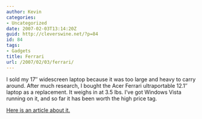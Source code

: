```yaml
---
author: Kevin
categories:
- Uncategorized
date: 2007-02-03T13:14:20Z
guid: http://cleverswine.net/?p=84
id: 84
tags:
- Gadgets
title: Ferrari
url: /2007/02/03/ferrari/
---
```


I sold my 17&#8243; widescreen laptop because it was too large and heavy to carry around. After much research, I bought the Acer Ferrari ultraportable 12.1&#8243; laptop as a replacement. It weighs in at 3.5 lbs. I&#8217;ve got Windows Vista running on it, and so far it has been worth the high price tag.

[Here is an article about it.](http://www.engadget.com/2006/07/14/ultraportable-acer-ferrari-1000-reviewed/)
